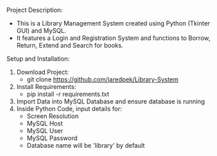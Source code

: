 Project Description:
- This is a Library Management System created using Python (Tkinter GUI) and MySQL.
- It features a Login and Registration System and functions to Borrow, Return, Extend and Search for books.

Setup and Installation:
1. Download Project:
    - git clone https://github.com/jaredpek/Library-System
2. Install Requirements:
    - pip install -r requirements.txt
3. Import Data into MySQL Database and ensure database is running
4. Inside Python Code, input details for:
    - Screen Resolution
    - MySQL Host
    - MySQL User
    - MySQL Password
    - Database name will be 'library' by default
